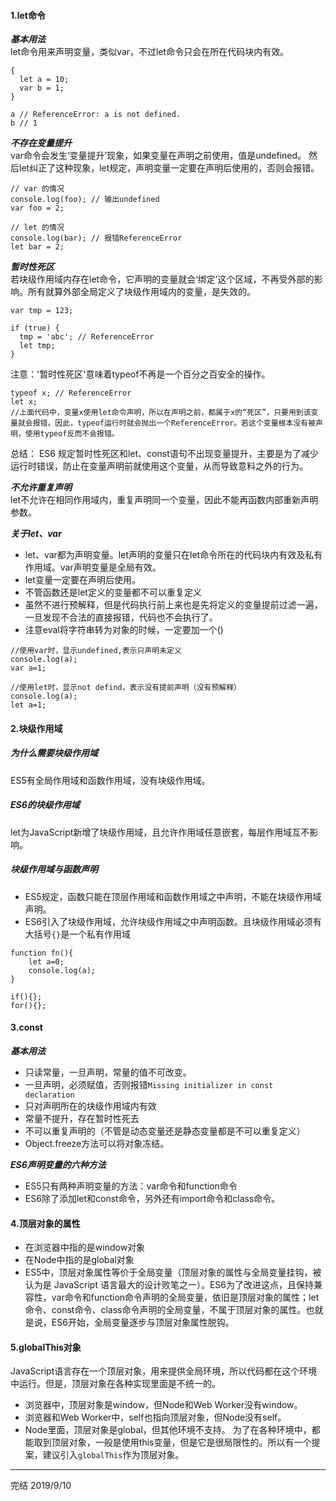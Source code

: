 #### 1.let命令
***基本用法***   
let命令用来声明变量，类似var，不过let命令只会在所在代码块内有效。
```
{
  let a = 10;
  var b = 1;
}

a // ReferenceError: a is not defined.
b // 1
```

***不存在变量提升***    
var命令会发生‘变量提升’现象，如果变量在声明之前使用，值是undefined。
然后let纠正了这种现象，let规定，声明变量一定要在声明后使用的，否则会报错。
```
// var 的情况
console.log(foo); // 输出undefined
var foo = 2;

// let 的情况
console.log(bar); // 报错ReferenceError
let bar = 2;
```

***暂时性死区***   
若块级作用域内存在let命令，它声明的变量就会‘绑定’这个区域，不再受外部的影响。所有就算外部全局定义了块级作用域内的变量，是失效的。
```
var tmp = 123;

if (true) {
  tmp = 'abc'; // ReferenceError
  let tmp;
}
```   
注意：'暂时性死区'意味着typeof不再是一个百分之百安全的操作。
```
typeof x; // ReferenceError
let x;
//上面代码中，变量x使用let命令声明，所以在声明之前，都属于x的“死区”，只要用到该变量就会报错。因此，typeof运行时就会抛出一个ReferenceError。若这个变量根本没有被声明，使用typeof反而不会报错。
```
总结： 
ES6 规定暂时性死区和let、const语句不出现变量提升，主要是为了减少运行时错误，防止在变量声明前就使用这个变量，从而导致意料之外的行为。

***不允许重复声明***    
let不允许在相同作用域内，重复声明同一个变量，因此不能再函数内部重新声明参数。

***关于let、var*** 
+ let、var都为声明变量。let声明的变量只在let命令所在的代码块内有效及私有作用域。var声明变量是全局有效。
+ let变量一定要在声明后使用。
+ 不管函数还是let定义的变量都不可以重复定义
+ 虽然不进行预解释，但是代码执行前上来也是先将定义的变量提前过滤一遍，一旦发现不合法的直接报错，代码也不会执行了。
+ 注意eval将字符串转为对象的时候，一定要加一个()
```
//使用var时，显示undefined,表示只声明未定义
console.log(a);
var a=1;

//使用let时，显示not defind，表示没有提前声明（没有预解释）
console.log(a);
let a=1;
```

#### 2.块级作用域    
##### 为什么需要块级作用域  
ES5有全局作用域和函数作用域，没有块级作用域。

##### ES6的块级作用域
let为JavaScript新增了块级作用域，且允许作用域任意嵌套，每层作用域互不影响。

##### 块级作用域与函数声明
+ ES5规定，函数只能在顶层作用域和函数作用域之中声明，不能在块级作用域声明。
+ ES6引入了块级作用域，允许块级作用域之中声明函数。且块级作用域必须有大括号`{}`是一个私有作用域
```
function fn(){
    let a=0;
    console.log(a);
}

if(){};
for(){};
```

#### 3.const
***基本用法***
+ 只读常量，一旦声明，常量的值不可改变。
+ 一旦声明，必须赋值，否则报错`Missing initializer in const declaration`
+ 只对声明所在的块级作用域内有效
+ 常量不提升，存在暂时性死去
+ 不可以重复声明的（不管是动态变量还是静态变量都是不可以重复定义） 
+ Object.freeze方法可以将对象冻结。

***ES6声明变量的六种方法***
+ ES5只有两种声明变量的方法：var命令和function命令
+ ES6除了添加let和const命令，另外还有import命令和class命令。

#### 4.顶层对象的属性
+ 在浏览器中指的是window对象
+ 在Node中指的是global对象
+ ES5中，顶层对象属性等价于全局变量（顶层对象的属性与全局变量挂钩，被认为是 JavaScript 语言最大的设计败笔之一）。ES6为了改进这点，且保持兼容性，var命令和function命令声明的全局变量，依旧是顶层对象的属性；let命令、const命令、class命令声明的全局变量，不属于顶层对象的属性。也就是说，ES6开始，全局变量逐步与顶层对象属性脱钩。


#### 5.globalThis对象
JavaScript语言存在一个顶层对象，用来提供全局环境，所以代码都在这个环境 中运行。但是，顶层对象在各种实现里面是不统一的。
+ 浏览器中，顶层对象是window，但Node和Web Worker没有window。
+ 浏览器和Web Worker中，self也指向顶层对象，但Node没有self。
+ Node里面，顶层对象是global，但其他环境不支持。
为了在各种环境中，都能取到顶层对象，一般是使用this变量，但是它是很局限性的。所以有一个提案，建议引入`globalThis`作为顶层对象。

******
完结 2019/9/10







